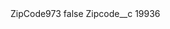<?xml version="1.0" encoding="UTF-8"?>
<CustomMetadata xmlns="http://soap.sforce.com/2006/04/metadata" xmlns:xsi="http://www.w3.org/2001/XMLSchema-instance" xmlns:xsd="http://www.w3.org/2001/XMLSchema">
    <label>ZipCode973</label>
    <protected>false</protected>
    <values>
        <field>Zipcode__c</field>
        <value xsi:type="xsd:string">19936</value>
    </values>
</CustomMetadata>
